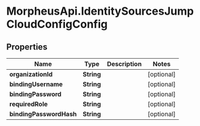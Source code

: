 # MorpheusApi.IdentitySourcesJumpCloudConfigConfig

## Properties

Name | Type | Description | Notes
------------ | ------------- | ------------- | -------------
**organizationId** | **String** |  | [optional] 
**bindingUsername** | **String** |  | [optional] 
**bindingPassword** | **String** |  | [optional] 
**requiredRole** | **String** |  | [optional] 
**bindingPasswordHash** | **String** |  | [optional] 


